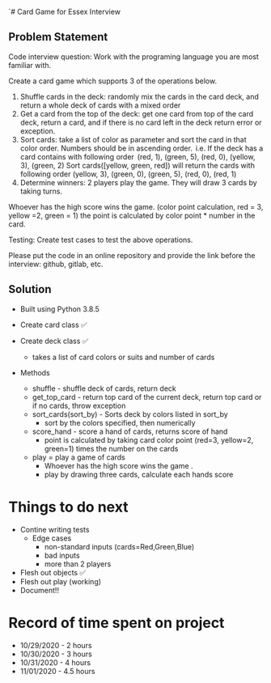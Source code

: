 `# Card Game for Essex Interview

## Problem Statement

Code interview question: Work with the programing language you are most familiar with.

Create a card game which supports 3 of the operations below.
1.	Shuffle cards in the deck: randomly mix the cards in the card deck, and return a whole deck of cards with a mixed order
2.	Get a card from the top of the deck: get one card from top of the card deck, return a card, and if there is no card left in the deck return error or exception. 
3.	Sort cards: take a list of color as parameter and sort the card in that color order. Numbers should be in ascending order. 
    i.e. If the deck has a card contains with following order  (red, 1), (green, 5), (red, 0), (yellow, 3), (green, 2)
    Sort cards([yellow, green, red]) will return the cards with following order (yellow, 3), (green, 0), (green, 5), (red, 0), (red, 1) 
4.	Determine winners: 2 players play the game. They will draw 3 cards by taking turns.

Whoever has the high score wins the game. (color point calculation, red = 3, yellow =2, green = 1) the point is calculated by color point * number in the card.  

Testing: Create test cases to test the above operations.

Please put the code in an online repository and provide the link before the interview: github, gitlab, etc.

## Solution

* Built using Python 3.8.5

* Create card class ✅

* Create deck class ✅
  * takes a list of card colors or suits and number of cards

* Methods
  * shuffle - shuffle deck of cards, return deck
  * get_top_card - return top card of the current deck, return top card or if no cards, throw exception
  * sort_cards(sort_by) - Sorts deck by colors listed in sort_by
    * sort by the colors specified, then numerically
  * score_hand - score a hand of cards, returns score of hand
    * point is calculated by taking card color point (red=3, yellow=2, green=1) times the number on the cards
  * play = play a game of cards
    * Whoever has the high score wins the game  .
    * play by drawing three cards, calculate each hands score

# Things to do next
* Contine writing tests
  * Edge cases
    * non-standard inputs (cards=Red,Green,Blue)
    * bad inputs
    * more than 2 players
* Flesh out objects ✅
* Flesh out play (working)
* Document!!


# Record of time spent on project

* 10/29/2020 - 2 hours
* 10/30/2020 - 3 hours
* 10/31/2020 - 4 hours
* 11/01/2020 - 4.5 hours
